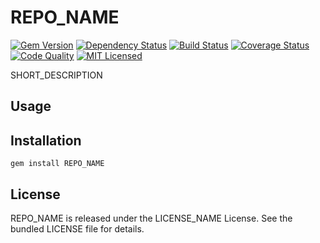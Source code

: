 REPO_NAME
=========

[![Gem Version](https://img.shields.io/gem/v/REPO_NAME.svg)](https://rubygems.org/gems/REPO_NAME)
[![Dependency Status](https://img.shields.io/gemnasium/AUTHOR_NAME/REPO_NAME.svg)](https://gemnasium.com/AUTHOR_NAME/REPO_NAME)
[![Build Status](https://img.shields.io/circleci/project/AUTHOR_NAME/REPO_NAME.svg)](https://circleci.com/gh/AUTHOR_NAME/REPO_NAME)
[![Coverage Status](https://img.shields.io/codecov/c/github/AUTHOR_NAME/REPO_NAME.svg)](https://codecov.io/github/AUTHOR_NAME/REPO_NAME)
[![Code Quality](https://img.shields.io/codacy/.svg)](https://www.codacy.com/app/AUTHOR_NAME/REPO_NAME)
[![MIT Licensed](https://img.shields.io/badge/license-MIT-green.svg)](https://tldrlegal.com/license/mit-license)

SHORT_DESCRIPTION

## Usage

## Installation

    gem install REPO_NAME

## License

REPO_NAME is released under the LICENSE_NAME License. See the bundled LICENSE file for details.

